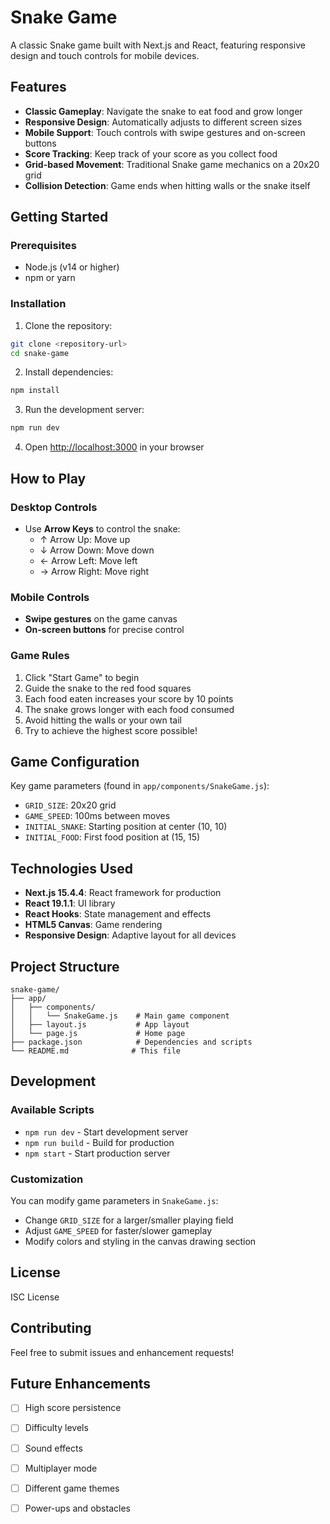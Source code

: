 # Snake Game

A classic Snake game built with Next.js and React, featuring responsive design and touch controls for mobile devices.

## Features

- **Classic Gameplay**: Navigate the snake to eat food and grow longer
- **Responsive Design**: Automatically adjusts to different screen sizes
- **Mobile Support**: Touch controls with swipe gestures and on-screen buttons
- **Score Tracking**: Keep track of your score as you collect food
- **Grid-based Movement**: Traditional Snake game mechanics on a 20x20 grid
- **Collision Detection**: Game ends when hitting walls or the snake itself

## Getting Started

### Prerequisites

- Node.js (v14 or higher)
- npm or yarn

### Installation

1. Clone the repository:
```bash
git clone <repository-url>
cd snake-game
```

2. Install dependencies:
```bash
npm install
```

3. Run the development server:
```bash
npm run dev
```

4. Open [http://localhost:3000](http://localhost:3000) in your browser

## How to Play

### Desktop Controls
- Use **Arrow Keys** to control the snake:
  - ↑ Arrow Up: Move up
  - ↓ Arrow Down: Move down  
  - ← Arrow Left: Move left
  - → Arrow Right: Move right

### Mobile Controls
- **Swipe gestures** on the game canvas
- **On-screen buttons** for precise control

### Game Rules
1. Click "Start Game" to begin
2. Guide the snake to the red food squares
3. Each food eaten increases your score by 10 points
4. The snake grows longer with each food consumed
5. Avoid hitting the walls or your own tail
6. Try to achieve the highest score possible!

## Game Configuration

Key game parameters (found in `app/components/SnakeGame.js`):
- `GRID_SIZE`: 20x20 grid
- `GAME_SPEED`: 100ms between moves
- `INITIAL_SNAKE`: Starting position at center (10, 10)
- `INITIAL_FOOD`: First food position at (15, 15)

## Technologies Used

- **Next.js 15.4.4**: React framework for production
- **React 19.1.1**: UI library
- **React Hooks**: State management and effects
- **HTML5 Canvas**: Game rendering
- **Responsive Design**: Adaptive layout for all devices

## Project Structure

```
snake-game/
├── app/
│   ├── components/
│   │   └── SnakeGame.js    # Main game component
│   ├── layout.js           # App layout
│   └── page.js             # Home page
├── package.json            # Dependencies and scripts
└── README.md              # This file
```

## Development

### Available Scripts

- `npm run dev` - Start development server
- `npm run build` - Build for production
- `npm start` - Start production server

### Customization

You can modify game parameters in `SnakeGame.js`:
- Change `GRID_SIZE` for a larger/smaller playing field
- Adjust `GAME_SPEED` for faster/slower gameplay
- Modify colors and styling in the canvas drawing section

## License

ISC License

## Contributing

Feel free to submit issues and enhancement requests!

## Future Enhancements

- [ ] High score persistence
- [ ] Difficulty levels
- [ ] Sound effects
- [ ] Multiplayer mode
- [ ] Different game themes
- [ ] Power-ups and obstacles

